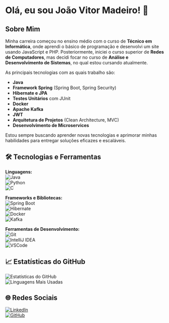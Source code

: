 # Olá, eu sou João Vitor Madeiro! 👋  

## Sobre Mim  

Minha carreira começou no ensino médio com o curso de **Técnico em Informática**, onde aprendi o básico de programação e desenvolvi um site usando JavaScript e PHP. Posteriormente, iniciei o curso superior de **Redes de Computadores**, mas decidi focar no curso de **Análise e Desenvolvimento de Sistemas**, no qual estou cursando atualmente.  

As principais tecnologias com as quais trabalho são:  
- **Java**  
- **Framework Spring** (Spring Boot, Spring Security)  
- **Hibernate e JPA**  
- **Testes Unitários** com JUnit  
- **Docker**  
- **Apache Kafka**  
- **JWT**  
- **Arquitetura de Projetos** (Clean Architecture, MVC)  
- **Desenvolvimento de Microservices**  

Estou sempre buscando aprender novas tecnologias e aprimorar minhas habilidades para entregar soluções eficazes e escaláveis.  


## 🛠️ Tecnologias e Ferramentas  

**Linguagens:**  
![Java](https://img.shields.io/badge/Java-ED8B00?style=for-the-badge&logo=java&logoColor=white)  
![Python](https://img.shields.io/badge/Python-3776AB?style=for-the-badge&logo=python&logoColor=white)  
![C](https://img.shields.io/badge/C-00599C?style=for-the-badge&logo=c&logoColor=white)  

**Frameworks e Bibliotecas:**  
![Spring Boot](https://img.shields.io/badge/Spring%20Boot-6DB33F?style=for-the-badge&logo=spring&logoColor=white)  
![Hibernate](https://img.shields.io/badge/Hibernate-59666C?style=for-the-badge&logo=hibernate&logoColor=white)  
![Docker](https://img.shields.io/badge/Docker-2496ED?style=for-the-badge&logo=docker&logoColor=white)  
![Kafka](https://img.shields.io/badge/Apache%20Kafka-231F20?style=for-the-badge&logo=apache-kafka&logoColor=white)  

**Ferramentas de Desenvolvimento:**  
![Git](https://img.shields.io/badge/Git-F05032?style=for-the-badge&logo=git&logoColor=white)  
![IntelliJ IDEA](https://img.shields.io/badge/IntelliJ%20IDEA-000000?style=for-the-badge&logo=intellij-idea&logoColor=white)  
![VSCode](https://img.shields.io/badge/Visual%20Studio%20Code-007ACC?style=for-the-badge&logo=visual-studio-code&logoColor=white)  

## 📈 Estatísticas do GitHub  

![Estatísticas do GitHub](https://github-readme-stats.vercel.app/api?username=JoaoVitorMadeiro&show_icons=true&theme=radical)  
![Linguagens Mais Usadas](https://github-readme-stats.vercel.app/api/top-langs/?username=JoaoVitorMadeiro&layout=compact&theme=radical)  

## 🌐 Redes Sociais  

[![LinkedIn](https://img.shields.io/badge/LinkedIn-0077B5?style=for-the-badge&logo=linkedin&logoColor=white)](https://www.linkedin.com/in/joãovitormadeiro)  
[![GitHub](https://img.shields.io/badge/GitHub-100000?style=for-the-badge&logo=github&logoColor=white)](https://github.com/JoaoVitorMadeiro)  

